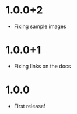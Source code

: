# 1.0.0+2

- Fixing sample images

# 1.0.0+1

- Fixing links on the docs

# 1.0.0

- First release!
